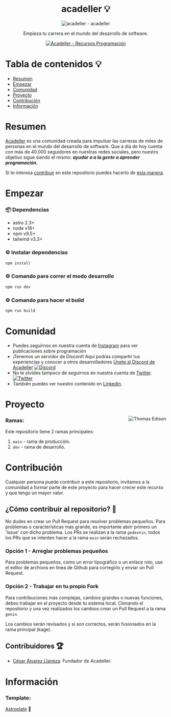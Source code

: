 <div align="center">

# acadeller 💡

![acadeller - acadeller](https://i.imgur.com/MHrqFrY.png)

<p align="center">
  Empieza tu carrera en el mundo del desarrollo de software.
</p>
<p align="center">
  <a href="https://github.com/acadeller/core">
	<img alt="Acadeller - Recursos Programación" src="https://img.shields.io/badge/Acadeller-acadeller-yellow.svg">
	  <br>
 </a>
</p>

</div>

# Tabla de contenidos 💡

- [Resumen](#resumen)
- [Empezar](#empezar)
- [Comunidad](#comunidad)
- [Proyecto](#proyecto)
- [Contribución](#contribución)
- [Información](#información)

# Resumen

[Acadeller](https://github.com/Acadeller) es una comunidad creada para impulsar las carreras de miles de personas en el mundo del desarrollo de software. Que a día de hoy cuenta con más de 40.000 seguidores en nuestras redes sociales, pero nuestro objetivo sigue siendo el mismo: ***ayudar a a la gente a aprender programación.***

Si te interesa [contribuir](#contribución) en este repositorio puedes hacerlo de [esta manera](#contribución).

# Empezar

### 📦 Dependencias

- astro 2.3+
- node v18+
- npm v9.5+
- tailwind v3.3+

### ⚙️ Instalar dependencias

```bash
npm install
```

### ⚙️ Comando para correr el modo desarrollo

```bash
npm run dev
```

### ⚙️ Comando para hacer el build

```bash
npm run build
```

# Comunidad

- Puedes seguirnos en nuestra cuenta de [Instagram](https://www.instagram.com/acadeller/) para ver publicaciones sobre programación
- ¡Tenemos un servidor de Discord! Aquí podras compartir tus experiencias y conocer a otros desarrolladores [Únete al Discord de Acadeller](https://discord.com/invite/9vvcTTC) <a href="https://discord.com/invite/9vvcTTC">
    		<img src="https://img.shields.io/discord/715323337240477707.svg?label=&logo=discord&logoColor=ffffff&color=7389D8&labelColor=6A7EC2" alt="Discord">
  	</a>
- No te olvides tampoco de seguirnos en nuestra cuenta de [Twitter](https://twitter.com/acadeller). <a href="https://twitter.com/acadeller">
    		<img src="https://img.shields.io/twitter/follow/acadeller?label=Follow&style=social" alt="Twitter">
  	</a>
- También puedes ver nuestro contenido en [Linkedin](https://www.linkedin.com/company/68485158).

# Proyecto

<img src="https://media.giphy.com/media/3o6Ztm25ikO467NGOk/giphy.gif" align="right" alt="Thomas Edison">

### Ramas:

Este repositorio tiene 2 ramas principales:
1. `main` - rama de producción.
2. `dev` - rama de desarrollo.

# Contribución

Cualquier persona puede contribuir a este repositorio, invitamos a la comunidad a formar parte de este proyecto para hacer crecer este recurso y que tengo un mayor valor.

## ¿Cómo contribuir al repositorio? 🤝

No dudes en crear un Pull Request para resolver problemas pequeños. Para problemas o características más grande, es importante abrir primero un 'issue' con dicho problema. Los PRs se realizan a la rama `gedevnin`, todos los PRs que se intenten hacer a la rama `main` serán rechazados.

### Opción 1 - Arreglar problemas pequeños

Para problemas pequeños, como un error tipográfico o un enlace roto, use el editor de archivos en línea de Github para corregirlo y enviar un Pull Request.

### Opción 2 - Trabajar en tu propio Fork

Para contribuciones más complejas, cambios grandes o nuevas funciones, debes trabajar en el proyecto desde tu sistema local. Clonando el repositorio y una vez realizados los cambios crear un Pull Request a la rama `genin`.

Los cambios serán revisados y si son correctos, serán fusionados en la rama principal (kage).

## Contribuidores 🏆

* [César Álvarez Llaneza](https://github.com/cesaralvrz): Fundador de Acadeller.

# Información

### Template:

[Astroplate](https://github.com/zeon-studio/astroplate) 🚀
